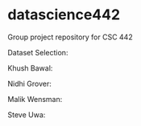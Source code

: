 # datascience442
Group project repository for CSC 442


Dataset Selection:

  Khush Bawal:

  Nidhi Grover:

  Malik Wensman:

  Steve Uwa:
